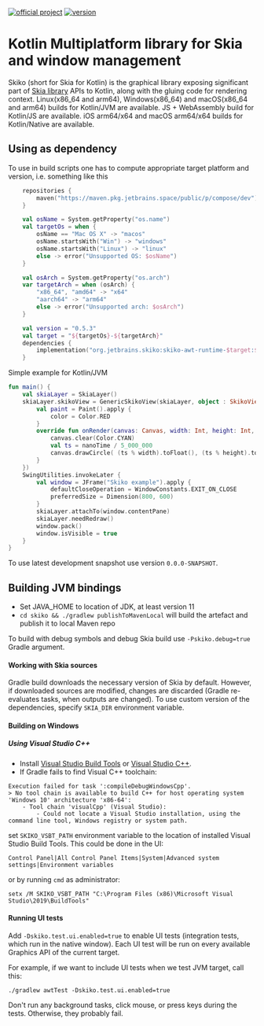[![official project](http://jb.gg/badges/official.svg)](https://confluence.jetbrains.com/display/ALL/JetBrains+on+GitHub)
[![version](https://img.shields.io/badge/dynamic/json.svg?color=orange&label=latest%20version&query=%24.tag_name&url=https%3A%2F%2Fgithub.com%2FJetBrains%2Fskiko%2Freleases%2Flatest)](https://github.com/JetBrains/skiko/releases/latest)
# Kotlin Multiplatform library for Skia and window management #

Skiko (short for Skia for Kotlin) is the graphical library exposing significant part
of [Skia library](https://skia.org) APIs to Kotlin, along with the gluing code for rendering context.
Linux(x86_64 and arm64), Windows(x86_64) and macOS(x86_64 and arm64) builds for Kotlin/JVM are available.
JS + WebAssembly build for Kotlin/JS are available.
iOS arm64/x64 and macOS arm64/x64 builds for Kotlin/Native are available.

## Using as dependency

To use in build scripts one has to compute appropriate target platform and version,
i.e. something like this

```kotlin
    repositories {
        maven("https://maven.pkg.jetbrains.space/public/p/compose/dev")
    }

    val osName = System.getProperty("os.name")
    val targetOs = when {
        osName == "Mac OS X" -> "macos"
        osName.startsWith("Win") -> "windows"
        osName.startsWith("Linux") -> "linux"
        else -> error("Unsupported OS: $osName")
    }

    val osArch = System.getProperty("os.arch")
    var targetArch = when (osArch) {
        "x86_64", "amd64" -> "x64"
        "aarch64" -> "arm64"
        else -> error("Unsupported arch: $osArch")
    }

    val version = "0.5.3"
    val target = "${targetOs}-${targetArch}"
    dependencies {
        implementation("org.jetbrains.skiko:skiko-awt-runtime-$target:$version")
    }
```

Simple example for Kotlin/JVM
```kotlin
fun main() {
    val skiaLayer = SkiaLayer()
    skiaLayer.skikoView = GenericSkikoView(skiaLayer, object : SkikoView {
        val paint = Paint().apply {
            color = Color.RED
        }
        override fun onRender(canvas: Canvas, width: Int, height: Int, nanoTime: Long) {
            canvas.clear(Color.CYAN)
            val ts = nanoTime / 5_000_000
            canvas.drawCircle( (ts % width).toFloat(), (ts % height).toFloat(), 20f, paint )
        }
    })
    SwingUtilities.invokeLater {
        val window = JFrame("Skiko example").apply {
            defaultCloseOperation = WindowConstants.EXIT_ON_CLOSE
            preferredSize = Dimension(800, 600)
        }
        skiaLayer.attachTo(window.contentPane)
        skiaLayer.needRedraw()
        window.pack()
        window.isVisible = true
    }
}
```

To use latest development snapshot use version `0.0.0-SNAPSHOT`.

## Building JVM bindings

* Set JAVA_HOME to location of JDK, at least version 11
* `cd skiko && ./gradlew publishToMavenLocal` will build the artefact and publish it to local Maven repo

To build with debug symbols and debug Skia build use `-Pskiko.debug=true` Gradle argument.

#### Working with Skia sources

Gradle build downloads the necessary version of Skia by default.
However, if downloaded sources are modified, changes are discarded (Gradle
re-evaluates tasks, when outputs are changed).
To use custom version of the dependencies, specify `SKIA_DIR` environment variable.

#### Building on Windows

##### Using Visual Studio C++
* Install [Visual Studio Build Tools](https://visualstudio.microsoft.com/visual-cpp-build-tools/) or
[Visual Studio C++](https://visualstudio.microsoft.com/vs/features/cplusplus/).
* If Gradle fails to find Visual C++ toolchain:
```
Execution failed for task ':compileDebugWindowsCpp'.
> No tool chain is available to build C++ for host operating system 'Windows 10' architecture 'x86-64':
    - Tool chain 'visualCpp' (Visual Studio):
        - Could not locate a Visual Studio installation, using the command line tool, Windows registry or system path.
```
set `SKIKO_VSBT_PATH` environment variable to the location of installed Visual Studio Build Tools. 
This could be done in the UI:
```
Control Panel|All Control Panel Items|System|Advanced system settings|Environment variables
```
or by running `cmd` as administrator:
```
setx /M SKIKO_VSBT_PATH "C:\Program Files (x86)\Microsoft Visual Studio\2019\BuildTools"
```

#### Running UI tests
Add `-Dskiko.test.ui.enabled=true` to enable UI tests (integration tests, which run in the native window). Each UI test will be run on every available Graphics API of the current target.

For example, if we want to include UI tests when we test JVM target, call this:
```
./gradlew awtTest -Dskiko.test.ui.enabled=true
```
Don't run any background tasks, click mouse, or press keys during the tests. Otherwise, they probably fail.
